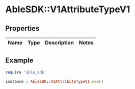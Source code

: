 # AbleSDK::V1AttributeTypeV1

## Properties

| Name | Type | Description | Notes |
| ---- | ---- | ----------- | ----- |

## Example

```ruby
require 'able_sdk'

instance = AbleSDK::V1AttributeTypeV1.new()
```

